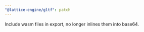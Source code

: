```yaml
---
"@lattice-engine/gltf": patch
---
```


Include wasm files in export, no longer inlines them into base64.

